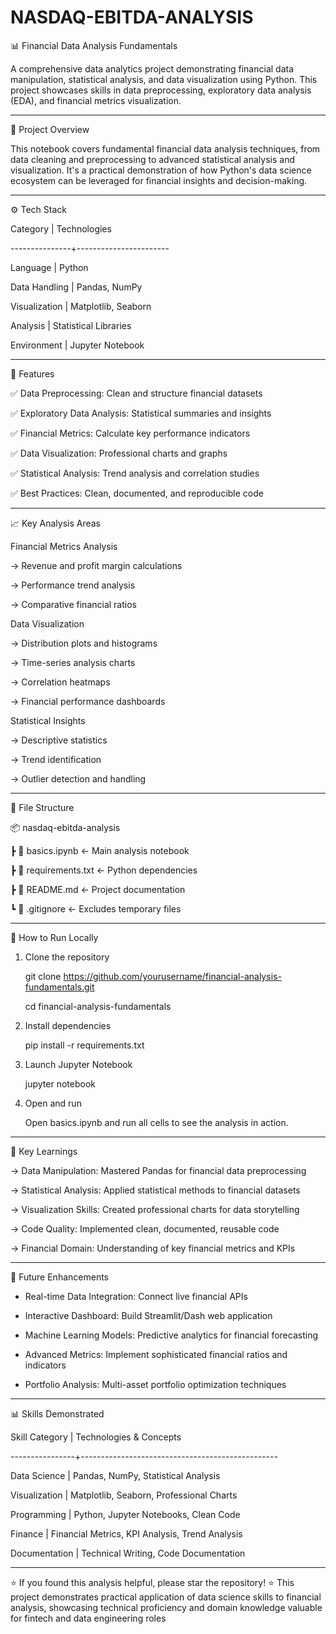 # NASDAQ-EBITDA-ANALYSIS
📊 Financial Data Analysis Fundamentals

A comprehensive data analytics project demonstrating financial data manipulation, statistical analysis, and data visualization using Python.
This project showcases skills in data preprocessing, exploratory data analysis (EDA), and financial metrics visualization.

---

🧠 Project Overview

This notebook covers fundamental financial data analysis techniques, from data cleaning and preprocessing to advanced statistical analysis and visualization.
It's a practical demonstration of how Python's data science ecosystem can be leveraged for financial insights and decision-making.

---

⚙️ Tech Stack

Category       |  Technologies  

---------------+-----------------------

Language       |  Python             

Data Handling  |  Pandas, NumPy     

Visualization  |  Matplotlib, Seaborn 

Analysis       |  Statistical Libraries

Environment    |  Jupyter Notebook     

---

🚀 Features

✅ Data Preprocessing: Clean and structure financial datasets

✅ Exploratory Data Analysis: Statistical summaries and insights

✅ Financial Metrics: Calculate key performance indicators

✅ Data Visualization: Professional charts and graphs

✅ Statistical Analysis: Trend analysis and correlation studies

✅ Best Practices: Clean, documented, and reproducible code

---

📈 Key Analysis Areas

Financial Metrics Analysis

-> Revenue and profit margin calculations

-> Performance trend analysis

-> Comparative financial ratios

Data Visualization

-> Distribution plots and histograms

-> Time-series analysis charts

-> Correlation heatmaps

-> Financial performance dashboards

Statistical Insights

-> Descriptive statistics

-> Trend identification

-> Outlier detection and handling

---

🧩 File Structure

📦 nasdaq-ebitda-analysis

 ┣ 📓 basics.ipynb                  ← Main analysis notebook
 
 ┣ 🧾 requirements.txt               ← Python dependencies
 
 ┣ 📝 README.md                     ← Project documentation
 
 ┗ 🧩 .gitignore                     ← Excludes temporary files


---
 
🧭 How to Run Locally
 
1. Clone the repository 
 
   git clone https://github.com/yourusername/financial-analysis-fundamentals.git
   
   cd financial-analysis-fundamentals

3. Install dependencies

   pip install -r requirements.txt

4. Launch Jupyter Notebook

   jupyter notebook

5. Open and run

   Open basics.ipynb and run all cells to see the analysis in action.


---


🧠 Key Learnings

-> Data Manipulation: Mastered Pandas for financial data preprocessing

-> Statistical Analysis: Applied statistical methods to financial datasets

-> Visualization Skills: Created professional charts for data storytelling

-> Code Quality: Implemented clean, documented, reusable code

-> Financial Domain: Understanding of key financial metrics and KPIs


---


🌟 Future Enhancements

*  Real-time Data Integration: Connect live financial APIs

*  Interactive Dashboard: Build Streamlit/Dash web application

*  Machine Learning Models: Predictive analytics for financial forecasting

*  Advanced Metrics: Implement sophisticated financial ratios and indicators

*  Portfolio Analysis: Multi-asset portfolio optimization techniques


--- 
 
 
 📊 Skills Demonstrated

 Skill Category  |  Technologies & Concepts                    
 
----------------+-------------------------------------------------

Data Science    |  Pandas, NumPy, Statistical Analysis  

Visualization   |  Matplotlib, Seaborn, Professional Charts  

Programming     |  Python, Jupyter Notebooks, Clean Code   

Finance         |  Financial Metrics, KPI Analysis, Trend Analysis

Documentation   |  Technical Writing, Code Documentation          


---


⭐ If you found this analysis helpful, please star the repository! ⭐
This project demonstrates practical application of data science skills to financial analysis, showcasing technical proficiency and domain knowledge valuable for fintech and data engineering roles

   
